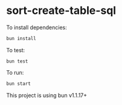 # sort-create-table-sql

To install dependencies:

```bash
bun install
```

To test:

```
bun test
```

To run:

```bash
bun start
```

This project is using bun v1.1.17+
